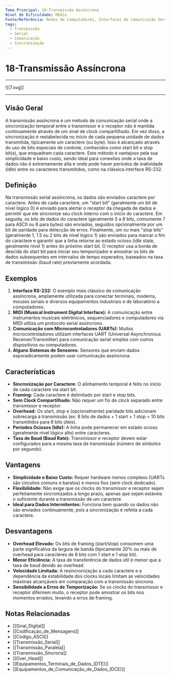 ```yaml
---
Tema Principal: 18-Transmissão Assíncrona
Nível de Dificuldade: Médio
Fonte/Referência: Redes de Computadores, Interfaces de Comunicação Serial
tags:
  - Transmissão
  - Serial
  - Comunicação
  - Sincronização
---
```


# 18-Transmissão Assíncrona

---

![[7.svg]]

---
## Visão Geral

A transmissão assíncrona é um método de comunicação serial onde a sincronização temporal entre o transmissor e o receptor não é mantida continuamente através de um sinal de clock compartilhado. Em vez disso, a sincronização é restabelecida no início de cada pequena unidade de dados transmitida, tipicamente um caractere (ou byte). Isso é alcançado através do uso de bits especiais de controle, conhecidos como start bit e stop bit(s), que enquadram cada caractere. Este método é vantajoso pela sua simplicidade e baixo custo, sendo ideal para conexões onde a taxa de dados não é extremamente alta e onde pode haver períodos de inatividade (idle) entre os caracteres transmitidos, como na clássica interface RS-232.

## Definição

Na transmissão serial assíncrona, os dados são enviados caractere por caractere. Antes de cada caractere, um "start bit" (geralmente um bit de nível lógico 0) é enviado para alertar o receptor da chegada de dados e permitir que ele sincronize seu clock interno com o início do caractere. Em seguida, os bits de dados do caractere (geralmente 5 a 8 bits, comumente 7 para ASCII ou 8 para bytes) são enviados, seguidos opcionalmente por um bit de paridade para detecção de erros. Finalmente, um ou mais "stop bits" (geralmente 1, 1.5 ou 2 bits de nível lógico 1) são enviados para marcar o fim do caractere e garantir que a linha retorne ao estado ocioso (idle state, geralmente nível 1) antes do próximo start bit. O receptor usa a borda de descida do start bit para iniciar seu temporizador e amostrar os bits de dados subsequentes em intervalos de tempo esperados, baseados na taxa de transmissão (baud rate) previamente acordada.

## Exemplos

1.  **Interface RS-232:** O exemplo mais clássico de comunicação assíncrona, amplamente utilizada para conectar terminais, modems, mouses seriais e diversos equipamentos industriais e de laboratório a computadores.
2.  **MIDI (Musical Instrument Digital Interface):** A comunicação entre instrumentos musicais eletrônicos, sequenciadores e computadores via MIDI utiliza um protocolo serial assíncrono.
3.  **Comunicação com Microcontroladores (UARTs):** Muitos microcontroladores utilizam interfaces UART (Universal Asynchronous Receiver/Transmitter) para comunicação serial simples com outros dispositivos ou computadores.
4.  **Alguns Sistemas de Sensores:** Sensores que enviam dados esporadicamente podem usar comunicação assíncrona.

## Características

*   **Sincronização por Caractere:** O alinhamento temporal é feito no início de cada caractere via start bit.
*   **Framing:** Cada caractere é delimitado por start e stop bits.
*   **Sem Clock Compartilhado:** Não requer um fio de clock separado entre transmissor e receptor.
*   **Overhead:** Os start, stop e (opcionalmente) paridade bits adicionam sobrecarga à transmissão (ex: 8 bits de dados + 1 start + 1 stop = 10 bits transmitidos para 8 bits úteis).
*   **Períodos Ociosos (Idle):** A linha pode permanecer em estado ocioso (geralmente nível lógico alto) entre caracteres.
*   **Taxa de Baud (Baud Rate):** Transmissor e receptor devem estar configurados para a mesma taxa de transmissão (número de símbolos por segundo).

## Vantagens

*   **Simplicidade e Baixo Custo:** Requer hardware menos complexo (UARTs são circuitos comuns e baratos) e menos fios (sem clock dedicado).
*   **Flexibilidade:** Não exige que os clocks do transmissor e receptor sejam perfeitamente sincronizados a longo prazo, apenas que sejam estáveis o suficiente durante a transmissão de um caractere.
*   **Ideal para Dados Intermitentes:** Funciona bem quando os dados não são enviados continuamente, pois a sincronização é refeita a cada caractere.

## Desvantagens

*   **Overhead Elevado:** Os bits de framing (start/stop) consomem uma parte significativa da largura de banda (tipicamente 20% ou mais de overhead para caracteres de 8 bits com 1 start e 1 stop bit).
*   **Menor Eficiência:** A taxa de transferência de dados útil é menor que a taxa de baud devido ao overhead.
*   **Velocidade Limitada:** A resincronização a cada caractere e a dependência da estabilidade dos clocks locais limitam as velocidades máximas alcançáveis em comparação com a transmissão síncrona.
*   **Sensibilidade a Erros de Temporização:** Se os clocks do transmissor e receptor diferirem muito, o receptor pode amostrar os bits nos momentos errados, levando a erros de framing.

## Notas Relacionadas

*   [[Sinal_Digital]]
*   [[Codificação_de_Mensagens]]
*   [[Código_ASCII]]
*   [[Transmissão_Serial]]
*   [[Transmissão_Paralela]]
*   [[Transmissão_Síncrona]]
*   [[Over_Head]]
*   [[Equipamentos_Terminais_de_Dados_(DTE)]]
*   [[Equipamentos_de_Comunicação_de_Dados_(DCE)]]
